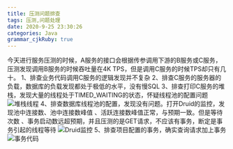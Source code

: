 ```yaml
---
title: 压测问题排查 
tags: 压测,问题处理
date: 2020-9-25 23:30:26
categories: Java
grammar_cjkRuby: true
---
```



今天进行服务压测的时候，A服务的接口会根据传参调用下游的B服务或C服务，压测发现调用B服务的时候吞吐量在4K TPS，但是调用C服务的时候TPS却只有几十。
1、排查业务代码调用C服务的逻辑发现并不复杂
2、排查C服务的服务器的负载，数据库的负载发现都处于极低的水平，没有慢SQL
3、排查打印C服务的堆栈，发现大量的线程处于TIMED_WAITING的状态，怀疑线程池的配置问题
![堆栈线程](http://zsq-blog-image.oss-cn-beijing.aliyuncs.com/2020/9/1601048711482.png)
4、排查数据库线程池的配置，发现没有问题。打开Druid的监控，发现池中连接数、池中连接数峰值	、活跃连接数峰值正常，与预期一致。但是等待次数	、事务启动数远超预期，并且压测的是GET请求，不应该有事务，断定是事务引起的线程等待
![Druid监控](http://zsq-blog-image.oss-cn-beijing.aliyuncs.com/2020/9/1601048965125.png)
5、排查项目配置的事务，确实查询请求加上事务
![事务代码](http://zsq-blog-image.oss-cn-beijing.aliyuncs.com/2020/9/1601050711562.png)